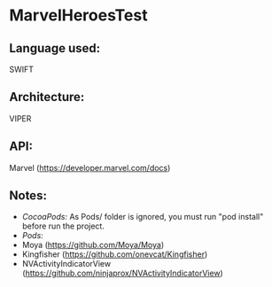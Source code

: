 # MarvelHeroesTest

## Language used: 
SWIFT
## Architecture: 
VIPER
## API: 
Marvel (https://developer.marvel.com/docs)
## Notes: 
- *CocoaPods:* As Pods/ folder is ignored, you must run "pod install" before run the project.
- *Pods:*
- Moya (https://github.com/Moya/Moya)
- Kingfisher (https://github.com/onevcat/Kingfisher)
- NVActivityIndicatorView (https://github.com/ninjaprox/NVActivityIndicatorView)

